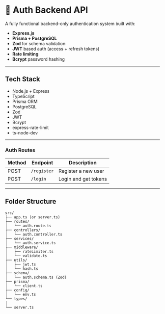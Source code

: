 # 🔐 Auth Backend API

A fully functional backend-only authentication system built with:

-  **Express.js**
-  **Prisma + PostgreSQL**
-  **Zod** for schema validation
-  **JWT** based auth (access + refresh tokens)
-  **Rate limiting**
-  **Bcrypt** password hashing

---

##  Tech Stack

- Node.js + Express
- TypeScript
- Prisma ORM
- PostgreSQL
- Zod
- JWT
- Bcrypt
- express-rate-limit
- ts-node-dev

---



###  Auth Routes

| Method | Endpoint         | Description              |
|--------|------------------|--------------------------|
| POST   | `/register`      | Register a new user      |
| POST   | `/login`         | Login and get tokens     |

---




## Folder Structure

```text
src/
├── app.ts (or server.ts)
├── routes/
│   └── auth.route.ts
├── controllers/
│   └── auth.controller.ts
├── services/
│   └── auth.service.ts
├── middleware/
│   ├── rateLimiter.ts
│   └── validate.ts
├── utils/
│   ├── jwt.ts
│   └── hash.ts
├── schema/
│   └── auth.schema.ts (Zod)
├── prisma/
│   └── client.ts
├── config/
│   └── env.ts
└── types/
│
└── server.ts
